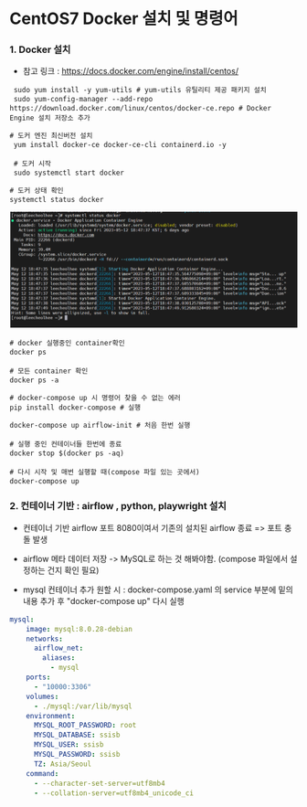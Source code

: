 # CentOS7 Docker 설치 및 명령어

### 1. Docker 설치

- 참고 링크 : https://docs.docker.com/engine/install/centos/

```shell
 sudo yum install -y yum-utils # yum-utils 유틸리티 제공 패키지 설치
 sudo yum-config-manager --add-repo https://download.docker.com/linux/centos/docker-ce.repo # Docker Engine 설치 저장소 추가
```

```shell
# 도커 엔진 최신버전 설치
 yum install docker-ce docker-ce-cli containerd.io -y
 
 # 도커 시작
 sudo systemctl start docker 
```

```shell
# 도커 상태 확인
systemctl status docker
```

![1_docker_status](./image/1_docker_status.png)

```shell
# docker 실행중인 container확인
docker ps

# 모든 container 확인
docker ps -a
```

```shell
# docker-compose up 시 명령어 찾을 수 없는 에러
pip install docker-compose # 실행
```

```shell
docker-compose up airflow-init # 처음 한번 실행

# 실행 중인 컨테이너들 한번에 종료
docker stop $(docker ps -aq)

# 다시 시작 및 매번 실행할 때(compose 파일 있는 곳에서)
docker-compose up
```

### 2. 컨테이너 기반 : airflow , python, playwright 설치

- 컨테이너 기반 airflow 포트 8080이여서 기존의 설치된 airflow 종료 => 포트 충돌 발생
- airflow 메타 데이터 저장 -> MySQL로 하는 것 해봐야함. (compose 파일에서 설정하는 건지 확인 필요)

- mysql 컨테이너 추가 원할 시 : docker-compose.yaml 의 service 부분에 밑의 내용 추가 후 "docker-compose up" 다시 실행

```yaml
mysql:
    image: mysql:8.0.28-debian
    networks:
      airflow_net:
        aliases:
          - mysql
    ports:
      - "10000:3306"
    volumes:
      - ./mysql:/var/lib/mysql
    environment: 
      MYSQL_ROOT_PASSWORD: root
      MYSQL_DATABASE: ssisb
      MYSQL_USER: ssisb
      MYSQL_PASSWORD: ssisb
      TZ: Asia/Seoul
    command:
      - --character-set-server=utf8mb4
      - --collation-server=utf8mb4_unicode_ci
```



